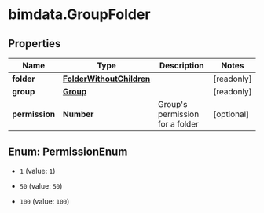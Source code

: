 # bimdata.GroupFolder

## Properties

Name | Type | Description | Notes
------------ | ------------- | ------------- | -------------
**folder** | [**FolderWithoutChildren**](FolderWithoutChildren.md) |  | [readonly] 
**group** | [**Group**](Group.md) |  | [readonly] 
**permission** | **Number** | Group&#39;s permission for a folder | [optional] 



## Enum: PermissionEnum


* `1` (value: `1`)

* `50` (value: `50`)

* `100` (value: `100`)




